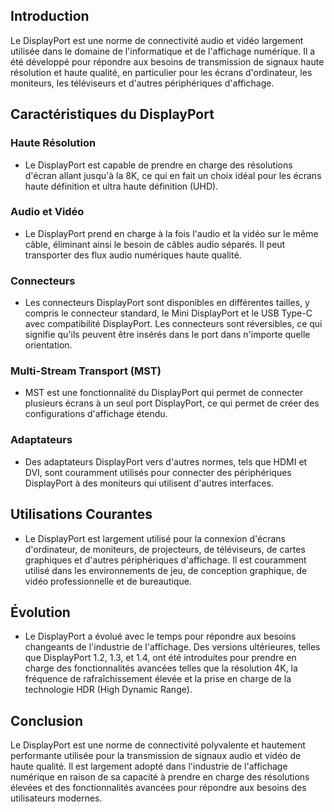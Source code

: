 ## Introduction
Le DisplayPort est une norme de connectivité audio et vidéo largement utilisée dans le domaine de l'informatique et de l'affichage numérique. Il a été développé pour répondre aux besoins de transmission de signaux haute résolution et haute qualité, en particulier pour les écrans d'ordinateur, les moniteurs, les téléviseurs et d'autres périphériques d'affichage.

## Caractéristiques du DisplayPort

### Haute Résolution
- Le DisplayPort est capable de prendre en charge des résolutions d'écran allant jusqu'à la 8K, ce qui en fait un choix idéal pour les écrans haute définition et ultra haute définition (UHD).

### Audio et Vidéo
- Le DisplayPort prend en charge à la fois l'audio et la vidéo sur le même câble, éliminant ainsi le besoin de câbles audio séparés. Il peut transporter des flux audio numériques haute qualité.

### Connecteurs
- Les connecteurs DisplayPort sont disponibles en différentes tailles, y compris le connecteur standard, le Mini DisplayPort et le USB Type-C avec compatibilité DisplayPort. Les connecteurs sont réversibles, ce qui signifie qu'ils peuvent être insérés dans le port dans n'importe quelle orientation.

### Multi-Stream Transport (MST)
- MST est une fonctionnalité du DisplayPort qui permet de connecter plusieurs écrans à un seul port DisplayPort, ce qui permet de créer des configurations d'affichage étendu.

### Adaptateurs
- Des adaptateurs DisplayPort vers d'autres normes, tels que HDMI et DVI, sont couramment utilisés pour connecter des périphériques DisplayPort à des moniteurs qui utilisent d'autres interfaces.

## Utilisations Courantes
- Le DisplayPort est largement utilisé pour la connexion d'écrans d'ordinateur, de moniteurs, de projecteurs, de téléviseurs, de cartes graphiques et d'autres périphériques d'affichage. Il est couramment utilisé dans les environnements de jeu, de conception graphique, de vidéo professionnelle et de bureautique.

## Évolution
- Le DisplayPort a évolué avec le temps pour répondre aux besoins changeants de l'industrie de l'affichage. Des versions ultérieures, telles que DisplayPort 1.2, 1.3, et 1.4, ont été introduites pour prendre en charge des fonctionnalités avancées telles que la résolution 4K, la fréquence de rafraîchissement élevée et la prise en charge de la technologie HDR (High Dynamic Range).

## Conclusion
Le DisplayPort est une norme de connectivité polyvalente et hautement performante utilisée pour la transmission de signaux audio et vidéo de haute qualité. Il est largement adopté dans l'industrie de l'affichage numérique en raison de sa capacité à prendre en charge des résolutions élevées et des fonctionnalités avancées pour répondre aux besoins des utilisateurs modernes.